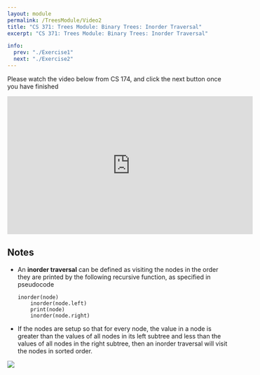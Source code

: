 ```yaml
---
layout: module
permalink: /TreesModule/Video2
title: "CS 371: Trees Module: Binary Trees: Inorder Traversal"
excerpt: "CS 371: Trees Module: Binary Trees: Inorder Traversal"

info:
  prev: "./Exercise1"
  next: "./Exercise2"
---
```


Please watch the video below from CS 174, and click the next button once you have finished

<iframe width="560" height="315" src="https://www.youtube.com/embed/sSOLy7rNpd4" frameborder="0" allow="accelerometer; autoplay; clipboard-write; encrypted-media; gyroscope; picture-in-picture" allowfullscreen></iframe>

<h2>Notes</h2>


<ul>
<li>An <b>inorder traversal</b> can be defined as visiting the nodes in the order they are printed by the following recursive function, as specified in pseudocode
<p>
<pre><code>inorder(node)
    inorder(node.left)
    print(node)
    inorder(node.right)</code></pre>
</p>
</li>
<li>
If the nodes are setup so that for every node, the value in a node is greater than the values of all nodes in its left subtree and less than the values of all nodes in the right subtree, then an inorder traversal will visit the nodes in sorted order.
</li>
</ul>

<img src = "../images/TreesModule/BinaryTree_Inorder.png">
